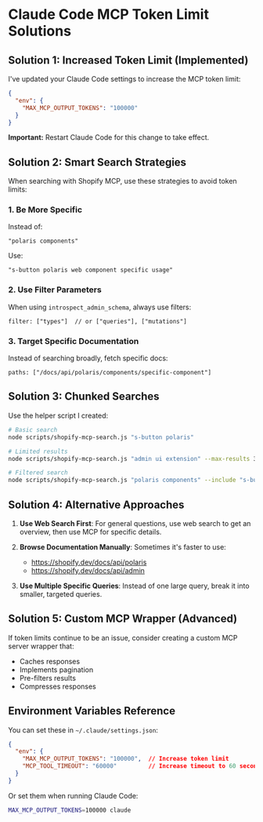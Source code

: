 # Claude Code MCP Token Limit Solutions

## Solution 1: Increased Token Limit (Implemented)

I've updated your Claude Code settings to increase the MCP token limit:

```json
{
  "env": {
    "MAX_MCP_OUTPUT_TOKENS": "100000"
  }
}
```

**Important:** Restart Claude Code for this change to take effect.

## Solution 2: Smart Search Strategies

When searching with Shopify MCP, use these strategies to avoid token limits:

### 1. Be More Specific
Instead of:
```
"polaris components"
```

Use:
```
"s-button polaris web component specific usage"
```

### 2. Use Filter Parameters
When using `introspect_admin_schema`, always use filters:
```
filter: ["types"]  // or ["queries"], ["mutations"]
```

### 3. Target Specific Documentation
Instead of searching broadly, fetch specific docs:
```
paths: ["/docs/api/polaris/components/specific-component"]
```

## Solution 3: Chunked Searches

Use the helper script I created:

```bash
# Basic search
node scripts/shopify-mcp-search.js "s-button polaris"

# Limited results
node scripts/shopify-mcp-search.js "admin ui extension" --max-results 3

# Filtered search
node scripts/shopify-mcp-search.js "polaris components" --include "s-button,s-page" --exclude "deprecated"
```

## Solution 4: Alternative Approaches

1. **Use Web Search First**: For general questions, use web search to get an overview, then use MCP for specific details.

2. **Browse Documentation Manually**: Sometimes it's faster to use:
   - https://shopify.dev/docs/api/polaris
   - https://shopify.dev/docs/api/admin

3. **Use Multiple Specific Queries**: Instead of one large query, break it into smaller, targeted queries.

## Solution 5: Custom MCP Wrapper (Advanced)

If token limits continue to be an issue, consider creating a custom MCP server wrapper that:
- Caches responses
- Implements pagination
- Pre-filters results
- Compresses responses

## Environment Variables Reference

You can set these in `~/.claude/settings.json`:

```json
{
  "env": {
    "MAX_MCP_OUTPUT_TOKENS": "100000",  // Increase token limit
    "MCP_TOOL_TIMEOUT": "60000"         // Increase timeout to 60 seconds
  }
}
```

Or set them when running Claude Code:
```bash
MAX_MCP_OUTPUT_TOKENS=100000 claude
```